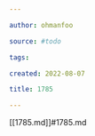 ```yaml
---

author: ohmanfoo

source: #todo

tags: 

created: 2022-08-07

title: 1785

---
```

[[1785.md]]#1785.md